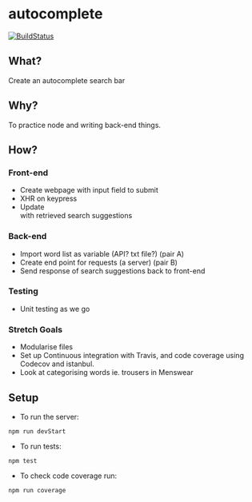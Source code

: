 # autocomplete

[![BuildStatus](https://travis-ci.org/a-la-node/autocomplete.svg?branch=master)](https://travis-ci.org/a-la-node/autocomplete)

## What?
Create an autocomplete search bar

## Why?
To practice node and writing back-end things.

## How?
### Front-end
- Create webpage with input field to submit
- XHR on keypress
- Update <div> with retrieved search suggestions

### Back-end
- Import word list as variable (API? txt file?) (pair A)
- Create end point for requests (a server)      (pair B)
- Send response of search suggestions back to front-end

### Testing
- Unit testing as we go

### Stretch Goals
- Modularise files
- Set up Continuous integration with Travis, and code coverage using Codecov and istanbul.
- Look at categorising words ie. trousers in Menswear

## Setup
- To run the server:
```
npm run devStart
```
- To run tests:
```
npm test
```
- To check code coverage run:
```
npm run coverage
```
